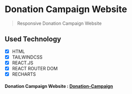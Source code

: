 # Donation Campaign Website

> Responsive Donation Campaign Website

## Used Technology

- [x] HTML
- [x] TAILWINDCSS
- [x] REACT.JS
- [x] REACT ROUTER DOM
- [x] RECHARTS

#### Donation Campaign Website : [Donation-Campaign](https://donations-campaign-website.netlify.app/)
